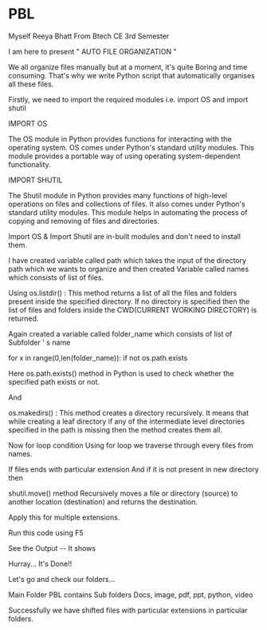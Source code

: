 # PBL

 
Myself Reeya Bhatt 
From Btech CE 3rd Semester

I am here to present " AUTO  FILE ORGANIZATION "

We all organize files manually but at a moment, it's quite Boring and time consuming. 
That's why we write Python script that automatically organises all these files. 

Firstly, we need to import the required modules i.e. import OS and import shutil

IMPORT OS

The OS module in Python provides functions for interacting with the operating system. OS comes under Python's standard utility modules. This module provides a portable way of using operating system-dependent functionality.

IMPORT SHUTIL

The Shutil module in Python provides many functions of high-level operations on files and collections of files. It also comes under Python's standard utility modules. This module helps in automating the process of copying and removing of files and directories.

Import OS & Import Shutil are in-built modules and don't need to install them. 

I have created variable called path which takes the input of the directory path which we wants to organize and then created Variable called names which consists of list of files. 

Using
os.listdir() :
This method returns a list of all the files and folders present inside the specified directory. If no directory is specified then the list of files and folders inside the CWD(CURRENT WORKING DIRECTORY) is returned.

Again created a variable called folder_name which consists of list of Subfolder ' s name 

for x in range(0,len(folder_name)):
        if not os.path.exists

Here os.path.exists() method in Python is used to check whether the specified path exists or not. 

And 

os.makedirs() :
This method creates a directory recursively. It means that while creating a leaf directory if any of the intermediate level directories specified in the path is missing then the method creates them all.

Now for loop condition 
Using for loop we traverse through every files from names. 

If files ends with particular extension
And if it is not present in new directory then 

shutil.move() method Recursively moves a file or directory (source) to another location (destination) and returns the destination.

Apply this for multiple extensions. 

Run this code using F5

See the Output -- It shows

Hurray... It's Done!! 

Let's go and check our folders... 

Main Folder PBL contains Sub folders Docs, image, pdf, ppt, python, video

Successfully we have shifted files with particular extensions in particular folders. 
